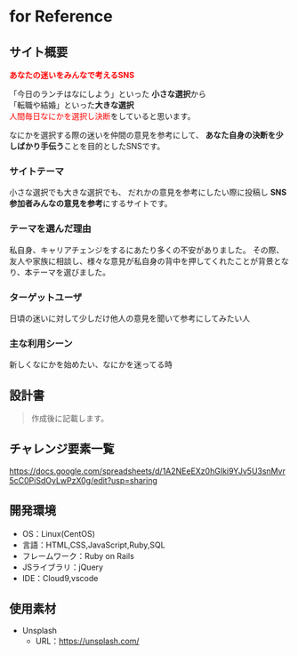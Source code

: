# for Reference 　
## サイト概要
<span style="color: red; ">**あなたの迷いをみんなで考えるSNS**</span>

「今日のランチはなにしよう」といった
**小さな選択**から<br/>
「転職や結婚」といった**大きな選択**<br>
<span style="color: red; ">人間毎日なにかを選択し決断</span>をしていると思います。

なにかを選択する際の迷いを仲間の意見を参考にして、
 **あなた自身の決断を少しばかり手伝う**ことを目的としたSNSです。

### サイトテーマ
小さな選択でも大きな選択でも、
だれかの意見を参考にしたい際に投稿し
**SNS参加者みんなの意見を参考**にするサイトです。

### テーマを選んだ理由
私自身、キャリアチェンジをするにあたり多くの不安がありました。
その際、友人や家族に相談し、様々な意見が私自身の背中を押してくれたことが背景となり、本テーマを選びました。
### ターゲットユーザ
日頃の迷いに対して少しだけ他人の意見を聞いて参考にしてみたい人

### 主な利用シーン
新しくなにかを始めたい、なにかを迷ってる時
## 設計書
>作成後に記載します。
## チャレンジ要素一覧
https://docs.google.com/spreadsheets/d/1A2NEeEXz0hGIki9YJv5U3snMvr5cC0PiSdOyLwPzX0g/edit?usp=sharing

## 開発環境
- OS：Linux(CentOS)
- 言語：HTML,CSS,JavaScript,Ruby,SQL
- フレームワーク：Ruby on Rails
- JSライブラリ：jQuery
- IDE：Cloud9,vscode

## 使用素材
* Unsplash
  * URL：https://unsplash.com/

